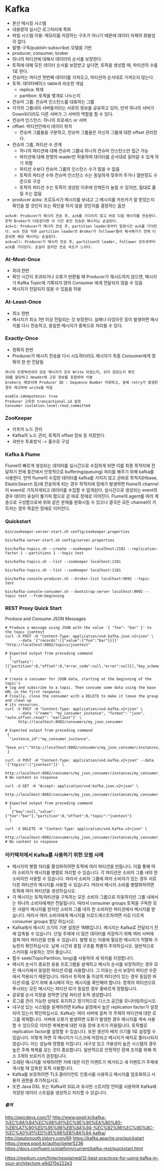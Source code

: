 # Kafka
- 분산 메시징 시스템
- 대용량의 실시간 로그처리에 특화
- 파일 시스템 이용: 메모리를 저장하는 구조가 아니기 때문에 데이터 자체의 휘발성이 없다.
- 발행-구독(publish-subscribe) 모델을 기반
- producer, consumer, broker
- 하나의 파티션에 대해서 데이터의 순서를 보장한다.
- 토픽에 대해 모든 데이터 순서를 보장받고 싶다면, 토픽을 생성할 때, 파티션의 수를 1로 한다.
- 컨슈머는 파티션 첫번째 데이터를 가져오고, 파티션의 순서대로 가져오지 않는다.
- 토픽: 데이터베이스 table과 비슷한 개념
  - replica: 복제
  - partition: 토픽을 몇개로 나누는지
- 컨슈머 그룹: 컨슈머 인스턴스를 대표하는 그룹
 - 각각의 그룹내의 서버들끼리는 서로의 정보를 공유하고 있어, 만약 하나의 서버가 Down되더라도 다른 서버가 그 서버의 역할을 할 수 있다.
- 컨슈머 인스턴스: 하나의 프로세스 or 서버
- offset: 파티션안에서 데이터 위치
  - 컨슈머 그룹들을 구분하고, 컨슈머 그룹들은 자신의 그룹에 대한 offset 관리한다.
- 컨슈머 그룹, 파티션 수 관계
  - 하나의 파티션에 대해 컨슈머 그룹내 하나의 컨슈머 인스턴스만 접근 가능
  - 파티션에 대해 한명의 reader만 허용하여 데이터를 순서대로 읽어갈 수 있게 하기 위함
  - 파티션 수보다 컨슈머 그룹의 인스턴스 수가 많을 수 없음
  - 토픽의 파티션 수와 컨슈머 인스턴스 수는 동일하게 맞추어 주거나 절반정도 수준으로 구성
  - 토픽의 파티션 수는 토픽이 생성된 이후에 언제든지 늘릴 수 있지만, 절대로 줄일 수는 없음
- producer acks: 프로듀서가 메시지를 보내고 그 메시지를 카프카가 잘 받았는지 확인을 할 것인지 또는 확인을 하지 않을 것인지를 결정하는 옵션
````
ack=0: Producer가 메시지 전송 후, ack를 기다리지 않고 바로 다음 메시지를 전송한다. 만약 Broker가 다운된다면 이 기간 동안 전송된 메시지는 손실된다.
ack=1: Producer가 메시지 전송 후, partition leader로부터 일정시간 ack를 기다린다. ack 전송 직후 partition leader의 Broker가 follower들이 복사해가기 전에 다운되면 해당 메시지는 손실된다.
ack=all: Producer가 메시지 전송 후, partition의 leader, follower 모두로부터 ack를 기다린다. 손실이 없지만 전송 속도가 느리다.
````

### At-Most-Once
- 최대 한번
- 확인 시간이 초과되거나 오류가 반환될 때 Producer가 재시도하지 않으면, 메시지가 Kafka Topic에 기록되지 않아 Consumer 에게 전달되지 않을 수 있음
- 메시지가 전달되지 않을 수 있음을 허용

### At-Least-Once
- 최소 한번
- 메시지가 최소 1번 이상 전달되는 것 보장한다. 실패나 타임아웃 등이 발생하면 메시지를 다시 전송하고, 동일한 메시지가 중복으로 처리될 수 있다.

### Exactly-Once
- 정확히 한번
- Producer가 메시지 전송을 다시 시도하더라도 메시지가 최종 Consumer에게 정확히 한 번 전달됨
````
하나의 트랜잭션내의 모든 메시지가 모두 Write 되었는지, 되지 않았는지 확인
ID를 할당하고 Header에 고유 정보를 포함하여 식별
broker는 메모리에 Producer ID : Sequence Number 저장하고, 중복 retry가 발생한 경우 체크하여 write를 막음

enable.idempotence: true
Producer 고유한 transactional.id 설정
Consumer isolation.level:read_committed
````

### ZooKeeper
- 카프카 노드 관리
- Kafka의 노드 관리, 토픽의 offset 정보 등 저장한다.
- 과반수 투표방식 -> 홀수로 구성

### Kafka & Flume 
Flume이 빠르게 생성되는 데이터를 실시간으로 수집하게 되면 이를 최종 목적지에 전달하기 전에 중간에서 안정적으로 buffering(queuing) 처리를 해주기 위해 kafka를 사용한다. 만약 flume이 수집한 데이터를 kafka를 거치지 않고 곧바로 목적지(Hbase, ElasticSearch 등)에 전송하게 되는 경우 목적지에 장애가 발생하면 flume의 channel이 event로 가득차게되고 데이터를 수집할 수 없게된다. 실시간으로 생성되는 event의 경우 데이터 유실이 불가피 함으로 곧 바로 장애로 이어진다. 
Flume의 agent를 여러 계층으로 구성함으로써 위와 같은 문제를 완화시킬 수 있으나 결국은 모든 channel이 가득차는 경우 똑같은 장애로 이어진다. 

### Quickstart
````
bin/zookeeper-server-start.sh config/zookeeper.properties
````

````
bin/kafka-server-start.sh config/server.properties
````

````
bin/kafka-topics.sh --create --zookeeper localhost:2181 --replication-factor 1 --partitions 1 --topic test
````

````
bin/kafka-topics.sh --list --zookeeper localhost:2181
````

````
bin/kafka-topics.sh --list --zookeeper localhost:2181
````

````
bin/kafka-console-producer.sh --broker-list localhost:9092 --topic test
````

````
bin/kafka-console-consumer.sh --bootstrap-server localhost:9092 --topic test --from-beginning
````

### REST Proxy Quick Start
Produce and Consume JSON Messages
````
# Produce a message using JSON with the value '{ "foo": "bar" }' to the topic jsontest
curl -X POST -H "Content-Type: application/vnd.kafka.json.v2+json" \
      --data '{"records":[{"value":{"foo":"bar"}}]}' "http://localhost:8082/topics/jsontest"

# Expected output from preceding command
  {
   "offsets":[{"partition":0,"offset":0,"error_code":null,"error":null}],"key_schema_id":null,"value_schema_id":null
  }

# Create a consumer for JSON data, starting at the beginning of the topic's
# log and subscribe to a topic. Then consume some data using the base URL in the first response.
# Finally, close the consumer with a DELETE to make it leave the group and clean up
# its resources.
curl -X POST -H "Content-Type: application/vnd.kafka.v2+json" \
      --data '{"name": "my_consumer_instance", "format": "json", "auto.offset.reset": "earliest"}' \
      http://localhost:8082/consumers/my_json_consumer

# Expected output from preceding command
 {
  "instance_id":"my_consumer_instance",
  "base_uri":"http://localhost:8082/consumers/my_json_consumer/instances/my_consumer_instance"
 }

curl -X POST -H "Content-Type: application/vnd.kafka.v2+json" --data '{"topics":["jsontest"]}' \
 http://localhost:8082/consumers/my_json_consumer/instances/my_consumer_instance/subscription
# No content in response

curl -X GET -H "Accept: application/vnd.kafka.json.v2+json" \
      http://localhost:8082/consumers/my_json_consumer/instances/my_consumer_instance/records

# Expected output from preceding command
  [
   {"key":null,"value":{"foo":"bar"},"partition":0,"offset":0,"topic":"jsontest"}
  ]

curl -X DELETE -H "Content-Type: application/vnd.kafka.v2+json" \
      http://localhost:8082/consumers/my_json_consumer/instances/my_consumer_instance
# No content in response
````

### 아키텍처에서 Kafka를 사용하기 위한 모범 사례
- 메시지의 병렬 처리를 활성화하려면 토픽에 여러 파티션을 만듭니다. 이를 통해 여러 소비자가 메시지를 병렬로 처리할 수 있습니다. 각 파티션은 소비자 그룹 내의 한 소비자만 사용할 수 있습니다. 따라서 소비자 그룹에 여러 소비자가 있는 경우 서로 다른 파티션의 메시지를 사용할 수 있습니다. 따라서 메시지 소비를 병렬화하려면 토픽에 여러 파티션을 생성하십시오.
- 각 메시지는 토픽/파티션을 구독하는 모든 소비자 그룹으로 이동하지만 그룹 내에서는 하나의 소비자에게만 전달됩니다. 따라서 consumer groups 토픽을 구독한 모든 사람이 메시지를 받지만 소비자 그룹 내의 한 소비자만 파티션에서 메시지를 받습니다. 따라서 여러 소비자에게 메시지를 브로드캐스트하려면 서로 다르게 consumer groups 할당 하십시오.
- Kafka에서 메시지 크기의 기본 설정은 1MB입니다. 메시지는 Kafka로 전달되기 전에 압축될 수 있습니다. 단일 주제에 더 많은 데이터를 저장하기 위해 여러 서버에 걸쳐 여러 파티션을 만들 수 있습니다.
발행 또는 이용에 필요한 메시지가 직렬화 가능한지 확인하십시오. 날짜 시간과 중첩 구조를 특별히 주의하십시오. 일반적으로 스키마를 사용하는 것이 좋습니다.
- 함수 seek(TopicPartition, long)를 사용하여 새 위치를 지정합니다.
- 메시지 순서가 중요한 응용 프로그램을 설계하고 메시지 순서를 보장하려는 경우 모든 메시지에서 동일한 파티션 ID를 사용합니다. 그 이유는 순서 보장이 파티션 수준에서 적용되기 때문입니다. 따라서 토픽에 둘 이상의 파티션이 있는 경우 동일한 파티션 ID를 갖기 위해 표시해야 하는 메시지를 확인해야 합니다. 항목의 파티션으로 푸시되는 모든 메시지는 파티션 ID가 동일한 경우 올바르게 정렬됩니다.
- 글로벌 순서 지정을 원하면 단일 파티션 토픽 생성합니다.
- 로그를 관리 가능한 상태로 유지하고 정기적으로 디스크 공간을 모니터링하십시오.
- 내구성 있는 시스템을 설계하려면 Kafka 설정에서 높은 replication factor가 설정되어 있는지 확인하십시오. Kafka는 여러 서버에 걸쳐 각 주제의 파티션에 대한 로그를 복제합니다. 서버에 오류가 발생하면 오류가 발생한 경우 메시지를 계속 사용할 수 있으므로 이러한 복제본에 대한 자동 장애 조치가 허용됩니다. 토픽별로 replication factor를 설정할 수 있습니다. 또한 생산자 배치 크기를 1로 설정할 수 있습니다. 이렇게 하면 각 메시지가 디스크에 저장되고 메시지가 배치로 플러시되지 않습니다. 이는 성능에 영향을 미칩니다. 내구성 있고 가용성이 높은 시스템의 경우 높은 주제 복제를 갖는 것이 중요합니다. 일반적으로 안정적인 장애 조치를 위해 최소 3개의 브로커가 권장됩니다.
- 오래된 메시지를 삭제하려면 키에 대한 이전 이벤트가 제거되고 새 이벤트가 주제에 게시될 때 압축된 토픽 사용합니다.
- Kafka를 보호하려면 TLS 클라이언트 인증서를 사용하고 메시지를 암호화하고 사용자 권한을 추가하십시오.
- 또한 Java DSL 또는 Kafka의 SQL과 유사한 스트리밍 언어를 사용하여 Kafka에 저장된 데이터 스트림을 생성하고 처리할 수 있습니다.

##### 출처
http://epicdevs.com/17
http://www.popit.kr/kafka-%EC%9A%B4%EC%98%81%EC%9E%90%EA%B0%80-%EB%A7%90%ED%95%98%EB%8A%94-%EC%B2%98%EC%9D%8C-%EC%A0%91%ED%95%98%EB%8A%94-kafka/
http://paulsmooth.tistory.com/69
https://kafka.apache.org/quickstart
https://www.popit.kr/author/peter5236
https://docs.confluent.io/platform/current/kafka-rest/quickstart.html

https://medium.com/fintechexplained/12-best-practices-for-using-kafka-in-your-architecture-a9d215e222e3
